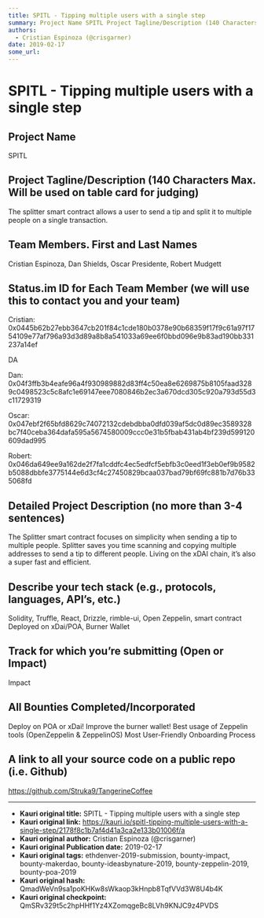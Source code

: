 ```yaml
---
title: SPITL - Tipping multiple users with a single step
summary: Project Name SPITL Project Tagline/Description (140 Characters Max. Will be used on table card for judging) The splitter smart contract allows a user to send a tip and split it to multiple people on a single transaction. Team Members. First and Last Names Cristian Espinoza, Dan Shields, Oscar Presidente, Robert Mudgett Status.im ID for Each Team Member (we will use this to contact you and your team) Cristian- 0x0445b62b27ebb3647cb201f84c1cde180b0378e90b68359f17f9c61a97f1754109e77af796a93d3d89a8b
authors:
  - Cristian Espinoza (@crisgarner)
date: 2019-02-17
some_url: 
---
```


# SPITL - Tipping multiple users with a single step


## Project Name
SPITL

## Project Tagline/Description (140 Characters Max. Will be used on table card for judging)
The splitter smart contract allows a user to send a tip and split it to multiple people on a single transaction.

## Team Members. First and Last Names
Cristian Espinoza, Dan Shields, Oscar Presidente, Robert Mudgett

## Status.im ID for Each Team Member (we will use this to contact you and your team)
Cristian: 0x0445b62b27ebb3647cb201f84c1cde180b0378e90b68359f17f9c61a97f1754109e77af796a93d3d89a8b8a541033a69ee6f0bbd096e9b83ad190bb331237a14ef

DA

Dan:
0x04f3ffb3b4eafe96a4f930989882d83ff4c50ea8e6269875b8105faad3289c0498523c5c8afc1e69147eee7080846b2ec3a670dcd305c920a793d55d3c11729319

Oscar: 0x047ebf2f65bfd8629c74072132cdebdbba0dfd039af5dc0d89ec3589328bc7f40ceba364dafa595a5674580009ccc0e31b5fbab431ab4bf239d599120609dad995

Robert:
0x046da649ee9a162de2f7fa1cddfc4ec5edfcf5ebfb3c0eed1f3eb0ef9b9582b5088dbbfe3775144e6d3cf4c27450829bcaa037bad79bf69fc881b7d76b335068fd


## Detailed Project Description (no more than 3-4 sentences)
The Splitter smart contract focuses on simplicity when sending a tip to multiple people. Splitter saves you time scanning and copying multiple addresses to send a tip to different people. Living on the xDAI chain, it’s also a super fast and efficient.

## Describe your tech stack (e.g., protocols, languages, API’s, etc.)
Solidity, Truffle, React, Drizzle, rimble-ui, Open Zeppelin, smart contract Deployed on xDai/POA, Burner Wallet

## Track for which you’re submitting (Open or Impact)
Impact

## All Bounties Completed/Incorporated
Deploy on POA or xDai!
Improve the burner wallet!
Best usage of Zeppelin tools (OpenZeppelin & ZeppelinOS)
Most User-Friendly Onboarding Process

## A link to all your source code on a public repo (i.e. Github)
https://github.com/Struka9/TangerineCoffee






---

- **Kauri original title:** SPITL - Tipping multiple users with a single step
- **Kauri original link:** https://kauri.io/spitl-tipping-multiple-users-with-a-single-step/2178f8c1b7af4d41a3ca2e133b01006f/a
- **Kauri original author:** Cristian Espinoza (@crisgarner)
- **Kauri original Publication date:** 2019-02-17
- **Kauri original tags:** ethdenver-2019-submission, bounty-impact, bounty-makerdao, bounty-ideasbynature-2019, bounty-zeppelin-2019, bounty-poa-2019
- **Kauri original hash:** QmadWeVn9sa1poKHKw8sWkaop3kHnpb8TqfVVd3W8U4b4K
- **Kauri original checkpoint:** QmSRv329t5c2hpHHf1Yz4XZomqgeBc8LVh9KNJC9z4PVDS




